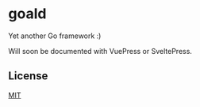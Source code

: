 # goald
Yet another Go framework :)

Will soon be documented with VuePress or SveltePress.

## License

[MIT](https://opensource.org/license/mit/)